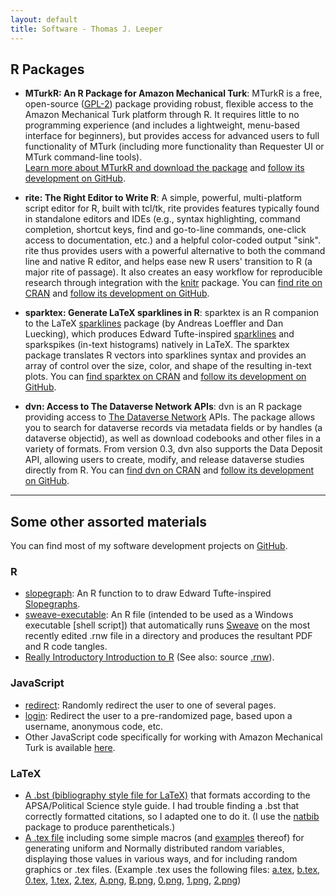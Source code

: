 ```yaml
---
layout: default
title: Software - Thomas J. Leeper
---
```


## R Packages ##

* **MTurkR: An R Package for Amazon Mechanical Turk**: MTurkR is a free, open-source ([GPL-2](http://www.gnu.org/licenses/gpl-2.0.html)) package providing robust, flexible access to the Amazon Mechanical Turk platform through R. It requires little to no programming experience (and includes a lightweight, menu-based interface for beginners), but provides access for advanced users to full functionality of MTurk (including more functionality than Requester UI or MTurk command-line tools).<br/>[Learn more about MTurkR and download the package](http://leeper.github.io/MTurkR) and [follow its development on GitHub](https://github.com/leeper/MTurkR).

* **rite: The Right Editor to Write R**: A simple, powerful, multi-platform script editor for R, built with tcl/tk, rite provides features typically found in standalone editors and IDEs (e.g., syntax highlighting, command completion, shortcut keys, find and go-to-line commands, one-click access to documentation, etc.) and a helpful color-coded output "sink". rite thus provides users with a powerful alternative to both the command line and native R editor, and helps ease new R users' transition to R (a major rite of passage). It also creates an easy workflow for reproducible research through integration with the [knitr](http://cran.r-project.org/web/packages/knitr/index.html) package. You can [find rite on CRAN](http://cran.r-project.org/web/packages/rite/index.html) and [follow its development on GitHub](https://github.com/leeper/rite).

* **sparktex: Generate LaTeX sparklines in R**: sparktex is an R companion to the LaTeX [sparklines](http://www.ctan.org/pkg/sparklines) package (by Andreas Loeffler and Dan Luecking), which produces Edward Tufte-inspired [sparklines](http://en.wikipedia.org/wiki/Sparkline) and sparkspikes (in-text histograms) natively in LaTeX. The sparktex package translates R vectors into sparklines syntax and provides an array of control over the size, color, and shape of the resulting in-text plots. You can [find sparktex on CRAN](http://cran.r-project.org/web/packages/sparktex/index.html) and [follow its development on GitHub](https://github.com/leeper/sparktex).

* **dvn: Access to The Dataverse Network APIs**: dvn is an R package providing access to [The Dataverse Network](http://thedata.org) APIs. The package allows you to search for dataverse records via metadata fields or by handles (a dataverse objectid), as well as download codebooks and other files in a variety of formats. From version 0.3, dvn also supports the Data Deposit API, allowing users to create, modify, and release dataverse studies directly from R. You can [find dvn on CRAN](http://cran.r-project.org/web/packages/dvn/index.html) and [follow its development on GitHub](https://github.com/leeper/dvn).

---
## Some other assorted materials ##

You can find most of my software development projects on [GitHub](http://github.com/leeper).

### R ###
* [slopegraph](https://github.com/leeper/slopegraph): An R function to to draw Edward Tufte-inspired [Slopegraphs](http://www.edwardtufte.com/bboard/q-and-a-fetch-msg?msg_id=0003nk).
* [sweave-executable](https://gist.github.com/leeper/7333995): An R file (intended to be used as a Windows executable [shell script]) that automatically runs [Sweave](http://www.statistik.lmu.de/~leisch/Sweave/) on the most recently edited .rnw file in a directory and produces the resultant PDF and R code tangles.
* [Really Introductory Introduction to R](http://thomasleeper.com/Rcourse/Intro2R/Intro2R.pdf) (See also: source [.rnw](http://thomasleeper.com/Rcourse/Intro2R/Intro2R.rnw)).

### JavaScript ###
* [redirect](https://github.com/leeper/leeper.github.io/blob/master/code/javascript/redirect.html): Randomly redirect the user to one of several pages.
* [login](https://github.com/leeper/leeper.github.io/blob/master/code/javascript/login.html): Redirect the user to a pre-randomized page, based upon a username, anonymous code, etc.
* Other JavaScript code specifically for working with Amazon Mechanical Turk is available [here](MTurkR/index.html).

### LaTeX ###
* [A .bst (bibliography style file for LaTeX)](https://github.com/leeper/leeper.github.io/blob/master/code/tex/apsa-leeper.bst) that formats according to the APSA/Political Science style guide. I had trouble finding a .bst that correctly formatted citations, so I adapted one to do it. (I use the [natbib](http://www.ctan.org/tex-archive/macros/latex/contrib/natbib/) package to produce parentheticals.)
* [A .tex file](https://github.com/leeper/leeper.github.io/blob/master/code/tex/random.tex) including some simple macros (and [examples](code/tex/random.pdf) thereof) for generating uniform and Normally distributed random variables, displaying those values in various ways, and for including random graphics or .tex files. (Example .tex uses the following files:
[a.tex](code/tex/a.tex), [b.tex](code/tex/b.tex), [0.tex](code/tex/0.tex), [1.tex](code/tex/1.tex), [2.tex](code/tex/2.tex), [A.png](code/tex/A.png), [B.png](code/tex/B.png), [0.png](code/tex/0.png), [1.png](code/tex/1.png), [2.png](code/tex/2.png))
